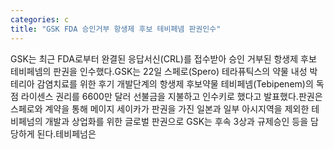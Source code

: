 ```yaml
---
categories: c
title: "GSK FDA 승인거부 항생제 후보 테비페넴 판권인수"
---
```

GSK는 최근 FDA로부터 완결된 응답서신(CRL)를 접수받아 승인 거부된 항생제 후보 테비페넴의 판권을 인수했다.GSK는 22일 스페로(Spero) 테라퓨틱스의 약물 내성 박테리아 감염치료를 위한 후기 개발단계의 항생제 후보약물 테비페넴(Tebipenem)의 독점 라이센스 권리를 6600만 달러 선불금을 지불하고 인수키로 했다고 발표했다.판권은 스페로와 계약을 통해 메이지 세이카가 판권을 가진 일본과 일부 아시지역을 제외한 테비페넘의 개발과 상업화를 위한 글로벌 판권으로 GSK는 후속 3상과 규제승인 등을 담당하게 된다.테비페넘은